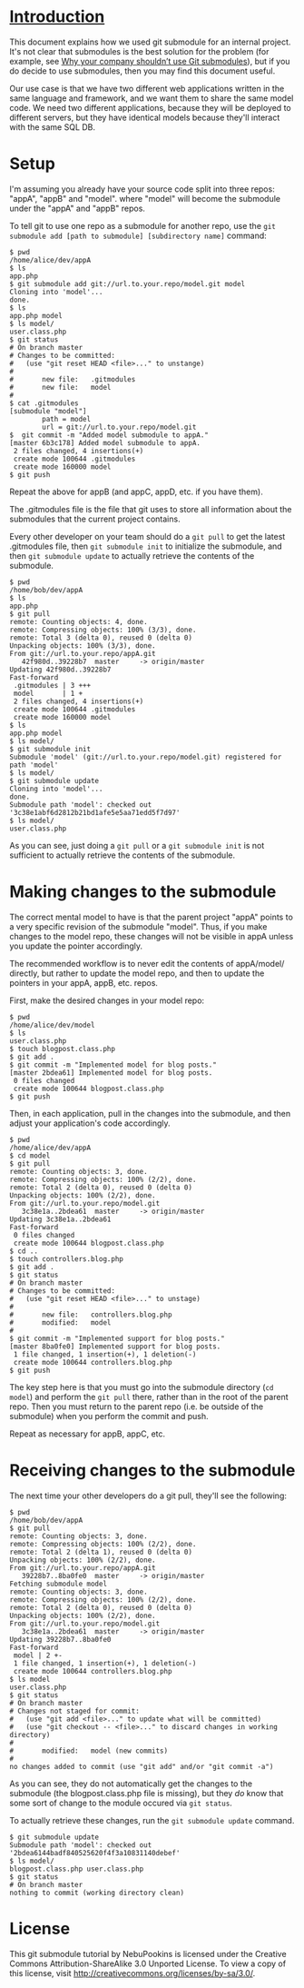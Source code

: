 [Introduction](https://ull-esit-pl-1718.github.io/git-submodule-tutorial/)
============

This document explains how we used git submodule for an internal project. It's
not clear that submodules is the best solution for the problem (for example, see
[Why your company shouldn’t use Git submodules](http://codingkilledthecat.wordpress.com/2012/04/28/why-your-company-shouldnt-use-git-submodules/)),
but if you do decide to use submodules, then you may find this document useful.

Our use case is that we have two different web applications written in the same
language and framework, and we want them to share the same model code. We need
two different applications, because they will be deployed to different servers,
but they have identical models because they'll interact with the same SQL DB.

Setup
=====

I'm assuming you already have your source code split into three repos: "appA",
"appB" and "model". where "model" will become the submodule under the "appA" and
"appB" repos.

To tell git to use one repo as a submodule for another repo, use the
`git submodule add [path to submodule] [subdirectory name]` command:

    $ pwd
    /home/alice/dev/appA
    $ ls
    app.php
    $ git submodule add git://url.to.your.repo/model.git model
    Cloning into 'model'...
    done.
    $ ls
    app.php model
    $ ls model/
    user.class.php
    $ git status
    # On branch master
    # Changes to be committed:
    #   (use "git reset HEAD <file>..." to unstange)
    #
    #       new file:   .gitmodules
    #       new file:   model
    #
    $ cat .gitmodules
    [submodule "model"]
            path = model
            url = git://url.to.your.repo/model.git
    $  git commit -m "Added model submodule to appA."
    [master 6b3c178] Added model submodule to appA.
     2 files changed, 4 insertions(+)
     create mode 100644 .gitmodules
     create mode 160000 model
    $ git push

Repeat the above for appB (and appC, appD, etc. if you have them).

The .gitmodules file is the file that git uses to store all information about
the submodules that the current project contains.

Every other developer on your team should do a `git pull` to get the latest
.gitmodules file, then `git submodule init` to initialize the submodule, and
then `git submodule update` to actually retrieve the contents of the submodule.

    $ pwd
    /home/bob/dev/appA
    $ ls
    app.php
    $ git pull
    remote: Counting objects: 4, done.
    remote: Compressing objects: 100% (3/3), done.
    remote: Total 3 (delta 0), reused 0 (delta 0)
    Unpacking objects: 100% (3/3), done.
    From git://url.to.your.repo/appA.git
       42f980d..39228b7  master     -> origin/master
    Updating 42f980d..39228b7
    Fast-forward
     .gitmodules | 3 +++
     model       | 1 +
     2 files changed, 4 insertions(+)
     create mode 100644 .gitmodules
     create mode 160000 model
    $ ls
    app.php model
    $ ls model/
    $ git submodule init
    Submodule 'model' (git://url.to.your.repo/model.git) registered for path 'model'
    $ ls model/
    $ git submodule update
    Cloning into 'model'...
    done.
    Submodule path 'model': checked out '3c38e1abf6d2812b21bd1afe5e5aa71edd5f7d97'
    $ ls model/
    user.class.php

As you can see, just doing a `git pull` or a `git submodule init` is not
sufficient to actually retrieve the contents of the submodule.

Making changes to the submodule
===============================

The correct mental model to have is that the parent project "appA" points to a
very specific revision of the submodule "model". Thus, if you make changes to
the model repo, these changes will not be visible in appA unless you update the
pointer accordingly.

The recommended workflow is to never edit the contents of appA/model/ directly,
but rather to update the model repo, and then to update the pointers in your
appA, appB, etc. repos.

First, make the desired changes in your model repo:

    $ pwd
    /home/alice/dev/model
    $ ls
    user.class.php
    $ touch blogpost.class.php
    $ git add .
    $ git commit -m "Implemented model for blog posts."
    [master 2bdea61] Implemented model for blog posts.
     0 files changed
     create mode 100644 blogpost.class.php
    $ git push

Then, in each application, pull in the changes into the submodule, and then
adjust your application's code accordingly.

    $ pwd
    /home/alice/dev/appA
    $ cd model
    $ git pull
    remote: Counting objects: 3, done.
    remote: Compressing objects: 100% (2/2), done.
    remote: Total 2 (delta 0), reused 0 (delta 0)
    Unpacking objects: 100% (2/2), done.
    From git://url.to.your.repo/model.git
       3c38e1a..2bdea61  master     -> origin/master
    Updating 3c38e1a..2bdea61
    Fast-forward
     0 files changed
     create mode 100644 blogpost.class.php
    $ cd ..
    $ touch controllers.blog.php
    $ git add .
    $ git status
    # On branch master
    # Changes to be committed:
    #   (use "git reset HEAD <file>..." to unstage)
    #
    #       new file:   controllers.blog.php
    #       modified:   model
    #
    $ git commit -m "Implemented support for blog posts."
    [master 8ba0fe0] Implemented support for blog posts.
     1 file changed, 1 insertion(+), 1 deletion(-)
     create mode 100644 controllers.blog.php
    $ git push

The key step here is that you must go into the submodule directory
(`cd model`) and perform the `git pull` there, rather than in the root of
the parent repo. Then you must return to the parent repo (i.e. be outside of
the submodule) when you perform the commit and push.

Repeat as necessary for appB, appC, etc.

Receiving changes to the submodule
==================================

The next time your other developers do a git pull, they'll see the following:

    $ pwd
    /home/bob/dev/appA
    $ git pull
    remote: Counting objects: 3, done.
    remote: Compressing objects: 100% (2/2), done.
    remote: Total 2 (delta 1), reused 0 (delta 0)
    Unpacking objects: 100% (2/2), done.
    From git://url.to.your.repo/appA.git
       39228b7..8ba0fe0  master     -> origin/master
    Fetching submodule model
    remote: Counting objects: 3, done.
    remote: Compressing objects: 100% (2/2), done.
    remote: Total 2 (delta 0), reused 0 (delta 0)
    Unpacking objects: 100% (2/2), done.
    From git://url.to.your.repo/model.git
       3c38e1a..2bdea61  master     -> origin/master
    Updating 39228b7..8ba0fe0
    Fast-forward
     model | 2 +-
     1 file changed, 1 insertion(+), 1 deletion(-)
     create mode 100644 controllers.blog.php
    $ ls model
    user.class.php
    $ git status
    # On branch master
    # Changes not staged for commit:
    #   (use "git add <file>..." to update what will be committed)
    #   (use "git checkout -- <file>..." to discard changes in working directory)
    #
    #       modified:   model (new commits)
    #
    no changes added to commit (use "git add" and/or "git commit -a")

As you can see, they do not automatically get the changes to the submodule (the
blogpost.class.php file is missing), but they *do* know that some sort of change
to the module occured via `git status`.

To actually retrieve these changes, run the `git submodule update` command.

    $ git submodule update
    Submodule path 'model': checked out '2bdea6144badf840525620f4f3a10831140debef'
    $ ls model/
    blogpost.class.php user.class.php
    $ git status
    # On branch master
    nothing to commit (working directory clean)

License
=======
This git submodule tutorial by NebuPookins is licensed under the Creative
Commons Attribution-ShareAlike 3.0 Unported License. To view a copy of this
license, visit http://creativecommons.org/licenses/by-sa/3.0/.
